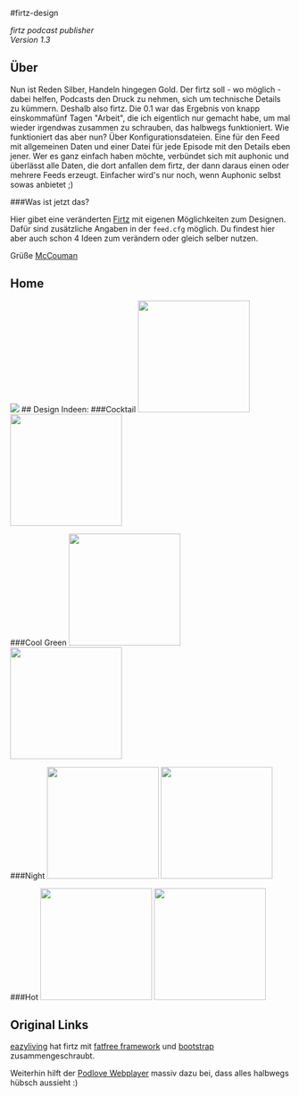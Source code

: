 #firtz-design


*firtz podcast publisher*  
*Version 1.3*

## Über

Nun ist Reden Silber, Handeln hingegen Gold. Der firtz soll - wo möglich - dabei helfen, Podcasts den Druck zu nehmen, sich um technische Details zu kümmern.
Deshalb also firtz. Die 0.1 war das Ergebnis von knapp einskommafünf Tagen "Arbeit", die ich eigentlich nur gemacht habe, um mal wieder irgendwas zusammen zu schrauben, das halbwegs funktioniert.
Wie funktioniert das aber nun? Über Konfigurationsdateien. Eine für den Feed mit allgemeinen Daten und einer Datei für jede Episode mit den Details eben jener.
Wer es ganz einfach haben möchte, verbündet sich mit auphonic und überlässt alle Daten, die dort anfallen dem firtz, der dann daraus einen oder mehrere Feeds erzeugt. Einfacher wird's nur noch, wenn Auphonic selbst sowas anbietet ;)

###Was ist jetzt das?

Hier gibet eine veränderten [Firtz](https://github.com/eazyliving/firtz/) mit eigenen Möglichkeiten zum Designen. Dafür sind zusätzliche Angaben in der <code>feed.cfg</code>
möglich. Du findest hier aber auch schon 4 Ideen zum verändern oder gleich selber nutzen.

Grüße [McCouman](https://github.com/McCouman)
## Home
<img src="https://raw.github.com/McCouman/firtz-designs/master/screenshot-1.png">
## Design Indeen:
###Cocktail
<img style="width:200px;" src="https://raw.github.com/McCouman/firtz-designs/master/Cocktail.png">
<img style="width:200px;" src="https://raw.github.com/McCouman/firtz-designs/master/Cocktail-Archiv.png">

###Cool Green
<img style="width:200px;" src="https://raw.github.com/McCouman/firtz-designs/master/CoolGreen.png">
<img style="width:200px;" src="https://raw.github.com/McCouman/firtz-designs/master/CoolGreen-Archiv.png">

###Night
<img style="width:200px;" src="https://raw.github.com/McCouman/firtz-designs/master/Night.png">
<img style="width:200px;" src="https://raw.github.com/McCouman/firtz-designs/master/Night-Archiv.png">

###Hot
<img style="width:200px;" src="https://raw.github.com/McCouman/firtz-designs/master/RedHot.png">
<img style="width:200px;" src="https://raw.github.com/McCouman/firtz-designs/master/RedHot-Archiv.png">

## Original Links

[eazyliving](https://github.com/eazyliving) hat firtz mit [fatfree framework](https://github.com/bcosca/fatfree) und [bootstrap](http://twitter.github.com/bootstrap/) zusammengeschraubt.

Weiterhin hilft der [Podlove Webplayer](https://github.com/gerritvanaaken/podlove-web-player) massiv dazu bei, dass alles halbwegs hübsch aussieht :)

